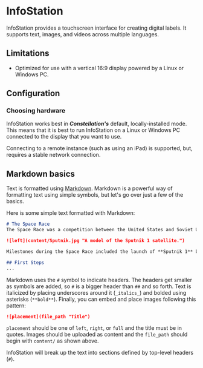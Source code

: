 # InfoStation
InfoStation provides a touchscreen interface for creating digital labels. It supports text, images, and videos across multiple languages.

## Limitations
* Optimized for use with a vertical 16:9 display powered by a Linux or Windows PC.

## Configuration

### Choosing hardware
InfoStation works best in **_Constellation's_** default, locally-installed mode. This means that it is best to run InfoStation on a Linux or Windows PC connected to the display that you want to use. 

Connecting to a remote instance (such as using an iPad) is supported, but, requires a stable network connection.

## Markdown basics

Text is formatted using [Markdown](https://www.markdownguide.org/basic-syntax/). Markdown is a powerful way of formatting text using simple symbols, but let's go over just a few of the basics.

Here is some simple text formatted with Markdown:

```md
# The Space Race
The Space Race was a competition between the United States and Soviet Union for scientific and technological preeminence in space that extended from the early 1950s until 1975.

![left](content/Sputnik.jpg "A model of the Sputnik 1 satellite.")

Milestones during the Space Race included the launch of **Sputnik 1** by the U.S.S.R in 1957, the landing of _Eagle_ on the surface of the Moon as part of **Apollo 11**, and the joint U.S.-U.S.S.R **Apollo-Soyuz Test Project** in 1975.

## First Steps
...
```
Markdown uses the `#` symbol to indicate headers. The headers get smaller as symbols are added, so `#` is a bigger header than `##` and so forth. Text is italicized by placing underscores around it (`_italics_`) and bolded using asterisks (`**bold**`). Finally, you can embed and place images following this pattern:

```md
![placement](file_path "Title")
```

`placement` should be one of `left`, `right`, or `full` and the title must be in quotes. Images should be uploaded as content and the `file_path` should begin with `content/` as shown above.

InfoStation will break up the text into sections defined by top-level headers (`#`).